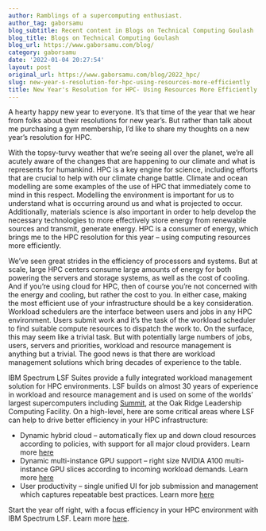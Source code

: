 ```yaml
---
author: Ramblings of a supercomputing enthusiast.
author_tag: gaborsamu
blog_subtitle: Recent content in Blogs on Technical Computing Goulash
blog_title: Blogs on Technical Computing Goulash
blog_url: https://www.gaborsamu.com/blog/
category: gaborsamu
date: '2022-01-04 20:27:54'
layout: post
original_url: https://www.gaborsamu.com/blog/2022_hpc/
slug: new-year-s-resolution-for-hpc-using-resources-more-efficiently
title: New Year's Resolution for HPC- Using Resources More Efficiently
---
```


<p>A hearty happy new year to everyone.  It’s that time of the year that we hear from folks about their resolutions for new year’s. But rather than talk about me purchasing a gym membership, I’d like to share my thoughts on a new year’s resolution for HPC.</p>

<p>With the topsy-turvy weather that we’re seeing all over the planet, we’re all acutely aware of the changes that are happening to our climate and what is represents for humankind. HPC is a key engine for science, including efforts that are crucial to help with our climate change battle. Climate and ocean modelling are some examples of the use of HPC that immediately come to mind in this respect.  Modelling the environment is important for us to understand what is occurring around us and what is projected to occur.  Additionally, materials science is also important in order to help develop the necessary technologies to more effectively store energy from renewable sources and transmit, generate energy.  HPC is a consumer of energy, which brings me to the HPC resolution for this year – using computing resources more efficiently.</p>

<p>We’ve seen great strides in the efficiency of processors and systems.  But at scale, large HPC centers consume large amounts of energy for both powering the servers and storage systems, as well as the cost of cooling.  And if you’re using cloud for HPC, then of course you’re not concerned with the energy and cooling, but rather the cost to you.  In either case, making the most efficient use of your infrastructure should be a key consideration. Workload schedulers are the interface between users and jobs in any HPC environment. Users submit work and it’s the task of the workload scheduler to find suitable compute resources to dispatch the work to.  On the surface, this may seem like a trivial task.  But with potentially large numbers of jobs, users, servers and priorities, workload and resource management is anything but a trivial.  The good news is that there are workload management solutions which bring decades of experience to the table.</p>

<p>IBM Spectrum LSF Suites provide a fully integrated workload management solution for HPC environments. LSF builds on almost 30 years of experience in workload and resource management and is used on some of the worlds’ largest supercomputers including <a href="https://www.olcf.ornl.gov/olcf-resources/compute-systems/summit/">Summit</a>, at the Oak Ridge Leadership Computing Facility.  On a high-level, here are some critical areas where LSF can help to drive better efficiency in your HPC infrastructure:</p>

<ul>
<li>Dynamic hybrid cloud – automatically flex up and down cloud resources according to policies, with support for all major cloud providers. Learn more <a href="https://mediacenter.ibm.com/media/Dynamic%20hybrid%20cloud%20with%20IBM%20Spectrum%20LSF/1_u69d0jpi">here</a></li>
<li>Dynamic multi-instance GPU support – right size NVIDIA A100 multi-instance GPU slices according to incoming workload demands. Learn more <a href="https://medium.com/ibm-data-ai/i-had-a-dream-i-got-every-gpu-i-wanted-75291f4e96e9?source=friends_link&amp;sk=535b00f1d534d0bafed7a4b112189b7e">here</a></li>
<li>User productivity – single unified UI for job submission and management which captures repeatable best practices. Learn more <a href="https://www.gaborsamu.com/blog/easy_hpc/">here</a></li>
</ul>
<p>Start the year off right, with a focus efficiency in your HPC environment with IBM Spectrum LSF.  Learn more <a href="https://www.ibm.com/us-en/products/hpc-workload-management">here</a>.</p>